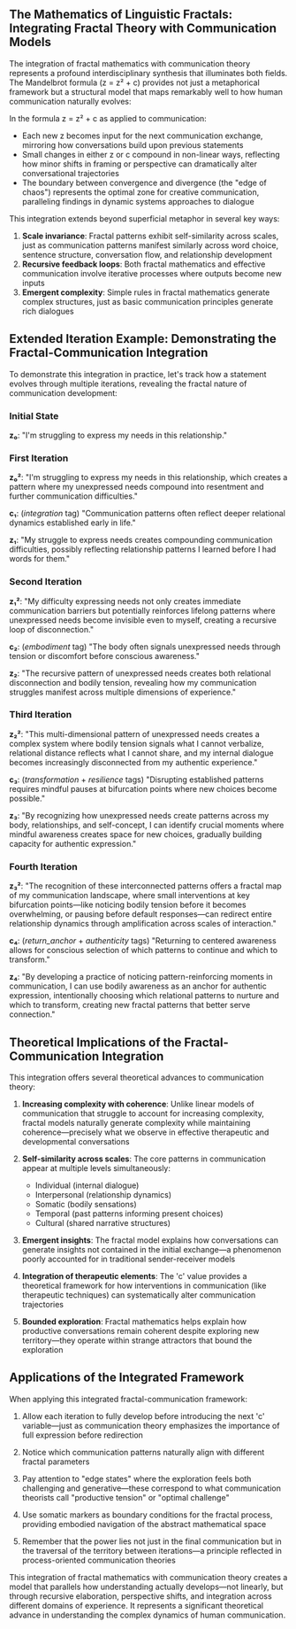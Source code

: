 ## The Mathematics of Linguistic Fractals: Integrating Fractal Theory with Communication Models

The integration of fractal mathematics with communication theory represents a profound interdisciplinary synthesis that illuminates both fields. The Mandelbrot formula (z = z² + c) provides not just a metaphorical framework but a structural model that maps remarkably well to how human communication naturally evolves:

In the formula z = z² + c as applied to communication:
- Each new z becomes input for the next communication exchange, mirroring how conversations build upon previous statements
- Small changes in either z or c compound in non-linear ways, reflecting how minor shifts in framing or perspective can dramatically alter conversational trajectories
- The boundary between convergence and divergence (the "edge of chaos") represents the optimal zone for creative communication, paralleling findings in dynamic systems approaches to dialogue

This integration extends beyond superficial metaphor in several key ways:
1. **Scale invariance**: Fractal patterns exhibit self-similarity across scales, just as communication patterns manifest similarly across word choice, sentence structure, conversation flow, and relationship development
2. **Recursive feedback loops**: Both fractal mathematics and effective communication involve iterative processes where outputs become new inputs
3. **Emergent complexity**: Simple rules in fractal mathematics generate complex structures, just as basic communication principles generate rich dialogues

## Extended Iteration Example: Demonstrating the Fractal-Communication Integration

To demonstrate this integration in practice, let's track how a statement evolves through multiple iterations, revealing the fractal nature of communication development:

### Initial State
**z₀**: "I'm struggling to express my needs in this relationship."

### First Iteration
**z₀²**: "I'm struggling to express my needs in this relationship, which creates a pattern where my unexpressed needs compound into resentment and further communication difficulties."

**c₁**: (*integration* tag) "Communication patterns often reflect deeper relational dynamics established early in life."

**z₁**: "My struggle to express needs creates compounding communication difficulties, possibly reflecting relationship patterns I learned before I had words for them."

### Second Iteration
**z₁²**: "My difficulty expressing needs not only creates immediate communication barriers but potentially reinforces lifelong patterns where unexpressed needs become invisible even to myself, creating a recursive loop of disconnection."

**c₂**: (*embodiment* tag) "The body often signals unexpressed needs through tension or discomfort before conscious awareness."

**z₂**: "The recursive pattern of unexpressed needs creates both relational disconnection and bodily tension, revealing how my communication struggles manifest across multiple dimensions of experience."

### Third Iteration
**z₂²**: "This multi-dimensional pattern of unexpressed needs creates a complex system where bodily tension signals what I cannot verbalize, relational distance reflects what I cannot share, and my internal dialogue becomes increasingly disconnected from my authentic experience."

**c₃**: (*transformation* + *resilience* tags) "Disrupting established patterns requires mindful pauses at bifurcation points where new choices become possible."

**z₃**: "By recognizing how unexpressed needs create patterns across my body, relationships, and self-concept, I can identify crucial moments where mindful awareness creates space for new choices, gradually building capacity for authentic expression."

### Fourth Iteration
**z₃²**: "The recognition of these interconnected patterns offers a fractal map of my communication landscape, where small interventions at key bifurcation points—like noticing bodily tension before it becomes overwhelming, or pausing before default responses—can redirect entire relationship dynamics through amplification across scales of interaction."

**c₄**: (*return_anchor* + *authenticity* tags) "Returning to centered awareness allows for conscious selection of which patterns to continue and which to transform."

**z₄**: "By developing a practice of noticing pattern-reinforcing moments in communication, I can use bodily awareness as an anchor for authentic expression, intentionally choosing which relational patterns to nurture and which to transform, creating new fractal patterns that better serve connection."

## Theoretical Implications of the Fractal-Communication Integration

This integration offers several theoretical advances to communication theory:

1. **Increasing complexity with coherence**: Unlike linear models of communication that struggle to account for increasing complexity, fractal models naturally generate complexity while maintaining coherence—precisely what we observe in effective therapeutic and developmental conversations

2. **Self-similarity across scales**: The core patterns in communication appear at multiple levels simultaneously:
   - Individual (internal dialogue)
   - Interpersonal (relationship dynamics)
   - Somatic (bodily sensations)
   - Temporal (past patterns informing present choices)
   - Cultural (shared narrative structures)

3. **Emergent insights**: The fractal model explains how conversations can generate insights not contained in the initial exchange—a phenomenon poorly accounted for in traditional sender-receiver models

4. **Integration of therapeutic elements**: The 'c' value provides a theoretical framework for how interventions in communication (like therapeutic techniques) can systematically alter communication trajectories

5. **Bounded exploration**: Fractal mathematics helps explain how productive conversations remain coherent despite exploring new territory—they operate within strange attractors that bound the exploration

## Applications of the Integrated Framework

When applying this integrated fractal-communication framework:

1. Allow each iteration to fully develop before introducing the next 'c' variable—just as communication theory emphasizes the importance of full expression before redirection

2. Notice which communication patterns naturally align with different fractal parameters

3. Pay attention to "edge states" where the exploration feels both challenging and generative—these correspond to what communication theorists call "productive tension" or "optimal challenge"

4. Use somatic markers as boundary conditions for the fractal process, providing embodied navigation of the abstract mathematical space

5. Remember that the power lies not just in the final communication but in the traversal of the territory between iterations—a principle reflected in process-oriented communication theories

This integration of fractal mathematics with communication theory creates a model that parallels how understanding actually develops—not linearly, but through recursive elaboration, perspective shifts, and integration across different domains of experience. It represents a significant theoretical advance in understanding the complex dynamics of human communication.
